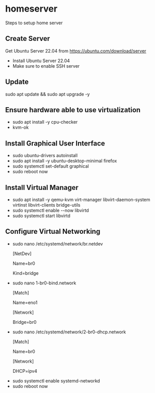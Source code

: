# homeserver
Steps to setup home server

## Create Server

Get Ubuntu Server 22.04 from https://ubuntu.com/download/server

<ul>
  <li>Install Ubuntu Server 22.04
  <li>Make sure to enable SSH server
</ul>

## Update

sudo apt update && sudo apt upgrade -y

## Ensure hardware able to use virtualization

<ul>
  <li>sudo apt install -y cpu-checker
  <li>kvm-ok
</ul>

## Install Graphical User Interface

<ul>
  <li>sudo ubuntu-drivers autoinstall
  <li>sudo apt install -y ubuntu-desktop-minimal firefox
  <li>sudo systemctl set-default graphical
  <li>sudo reboot now
</ul>

## Install Virtual Manager

<ul>
  <li>sudo apt install -y qemu-kvm virt-manager libvirt-daemon-system virtinst libvirt-clients bridge-utils
  <li>sudo systemctl enable --now libvirtd
  <li>sudo systemctl start libvirtd
</ul>

## Configure Virtual Networking

<ul>
  <li>sudo nano /etc/systemd/network/br.netdev

  [NetDev]
  
  Name=br0

  Kind=bridge

  <li>sudo nano 1-br0-bind.network

  [Match]
  
  Name=eno1
  

  [Network]
  
  Bridge=br0

<li>sudo nano /etc/systemd/network/2-br0-dhcp.network

  [Match]
  
  Name=br0
  

  [Network]
  
  DHCP=ipv4

<li>sudo systemctl enable systemd-networkd

<li>sudo reboot now
</ul>
